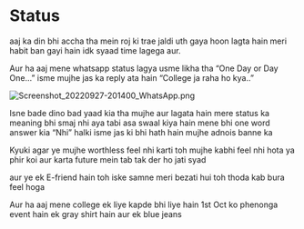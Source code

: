 # Status

aaj ka din bhi accha tha mein roj ki trae jaldi uth gaya hoon lagta hain meri habit ban gayi hain idk syaad time lagega aur.

Aur ha aaj mene whatsapp status lagya usme likha tha “One Day or Day One…” isme mujhe jas ka reply ata hain “College ja raha ho kya..”

![Screenshot_20220927-201400_WhatsApp.png](https://i.postimg.cc/prBGRgzZ/Screenshot-20220927-201400-Whats-App.png)

Isne bade dino bad yaad kia tha mujhe aur lagata hain mere status ka meaning bhi smaj nhi aya tabi asa swaal kiya hain mene bhi one word answer kia “Nhi” halki isme jas ki bhi hath hain mujhe adnois banne ka

Kyuki agar ye mujhe worthless feel nhi karti toh mujhe kabhi feel nhi hota ya phir koi aur karta future mein tab tak der ho jati syad

aur ye ek E-friend hain toh iske samne meri bezati hui toh thoda kab bura feel hoga

Aur ha aaj mene college ek liye kapde bhi liye hain 1st Oct ko phenonga event hain ek gray shirt hain aur ek blue jeans